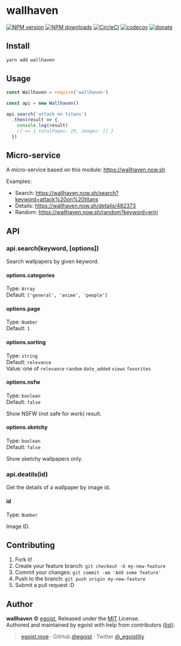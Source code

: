 # wallhaven

[![NPM version](https://img.shields.io/npm/v/wallhaven.svg?style=flat)](https://npmjs.com/package/wallhaven) [![NPM downloads](https://img.shields.io/npm/dm/wallhaven.svg?style=flat)](https://npmjs.com/package/wallhaven) [![CircleCI](https://circleci.com/gh/moeoverflow/wallhaven/tree/master.svg?style=shield)](https://circleci.com/gh/moeoverflow/wallhaven/tree/master)  [![codecov](https://codecov.io/gh/moeoverflow/wallhaven/branch/master/graph/badge.svg)](https://codecov.io/gh/moeoverflow/wallhaven)
 [![donate](https://img.shields.io/badge/$-donate-ff69b4.svg?maxAge=2592000&style=flat)](https://github.com/egoist/donate)

## Install

```bash
yarn add wallhaven
```

## Usage

```js
const Wallhaven = require('wallhaven')

const api = new Wallhaven()

api.search('attack on titans')
  .then(result => {
    console.log(result)
    // => { totalPages: 29, images: [] }
  })
```

## Micro-service

A micro-service based on this module: https://wallhaven.now.sh

Examples: 

- Search: https://wallhaven.now.sh/search?keyword=attack%20on%20titans
- Details: https://wallhaven.now.sh/details/482373
- Random: https://wallhaven.now.sh/random?keyword=eriri

## API

### api.search(keyword, [options])

Search wallpapers by given keyword.

#### options.categories

Type: `Array`<br>
Default: `['general', 'anime', 'people']`

#### options.page

Type: `Number`<br>
Default: `1`

#### options.sorting

Type: `string`<br>
Default: `relevance`<br>
Value: one of `relevance` `random` `date_added` `views` `favorites`

#### options.nsfw

Type: `boolean`<br>
Default: `false`

Show NSFW (not safe for work) result.

#### options.sketchy

Type: `boolean`<br>
Default: `false`

Show sketchy wallpapers only.

### api.deatils(id)

Get the details of a wallpaper by image id.

#### id

Type: `Number`

Image ID.

## Contributing

1. Fork it!
2. Create your feature branch: `git checkout -b my-new-feature`
3. Commit your changes: `git commit -am 'Add some feature'`
4. Push to the branch: `git push origin my-new-feature`
5. Submit a pull request :D


## Author

**wallhaven** © [egoist](https://github.com/egoist), Released under the [MIT](./LICENSE) License.<br>
Authored and maintained by egoist with help from contributors ([list](https://github.com/moeoverflow/wallhaven/contributors)).

> [egoist.moe](https://egoist.moe) · GitHub [@egoist](https://github.com/egoist) · Twitter [@_egoistlily](https://twitter.com/_egoistlily)
